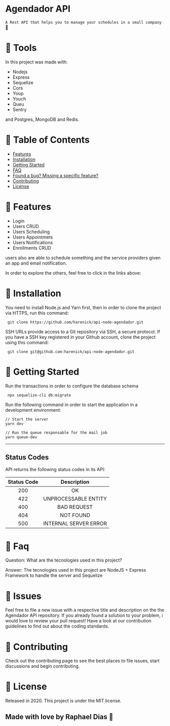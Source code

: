 
# Agendador API

```A Rest API that helps you to manage your schedules in a small company``` 🚀

# 🧰 Tools

In this project was made with:

* Nodejs
* Express
* Sequelize
* Cors
* Youp
* Youch
* Queu
* Sentry

and Postgres, MongoDB and Redis.


# 📌 Table of Contents
* [Features](#features)<br />
* [Installation](#instalation) <br />
* [Getting Started](#gs)<br />
* [FAQ](#faq)<br />
* [Found a bug? Missing a specific feature?](#bug)<br />
* [Contributing](#contrib)<br />
* [License](#license)<br />

# 🚀 Features <a name="features"></a>
* Login
* Users CRUD
* Users Scheduling 
* Users Appointmets
* Users Notifications
* Enrollments CRUD

users also are able to schedule something and the service providers given an app and email notification. 

In order to explore the others, feel free to click in the links above:


# 👷 Installation <a name="instalation"></a>
You need to install Node.js and Yarn first, then in order to clone the project via HTTPS, run this command:

``` git clone https://github.com/harenick/api-node-agendador.git```

SSH URLs provide access to a Git repository via SSH, a secure protocol. If you have a SSH key registered in your Github account, clone the project using this command:

``` git clone git@github.com:harenick/api-node-agendador.git```

# 🏃 Getting Started
Run the transactions in order to configure the database schema

``` npx sequelize-cli db:migrate```

Run the following command in order to start the application in a development environment:

``` 
// Start the server
yarn dev

// Run the queue responsable for the mail job
yarn queue-dev
```

---
Status Codes
---
API returns the following status codes in its API:

| Status Code	  | Description           |
|:-------------:|:---------------------:|
|200	          | OK                    |
|422	          |UNPROCESSABLE ENTITY   |
|400            |	BAD REQUEST           |
|404            |	NOT FOUND             |
|500            |INTERNAL SERVER ERROR  |

# 📮 Faq <a name="faq"></a>
Question: What are the tecnologies used in this project?

Answer: The tecnologies used in this project are NodeJS + Express Framework to handle the server and Sequelize

# 🐛 Issues <a name="bug"></a>
Feel free to file a new issue with a respective title and description on the the Agendador API repository. If you already found a solution to your problem, i would love to review your pull request! Have a look at our contribution guidelines to find out about the coding standards.

# 🎉 Contributing <a name="contrib"></a>
Check out the contributing page to see the best places to file issues, start discussions and begin contributing.

# 📕 License
Released in 2020. This project is under the MIT license. <a name="license"></a>

## Made with love by Raphael Dias 🚀
